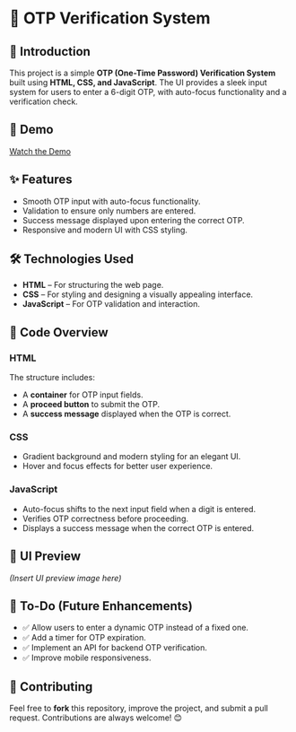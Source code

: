 # 🔢 OTP Verification System

## 🚀 Introduction
This project is a simple **OTP (One-Time Password) Verification System** built using **HTML, CSS, and JavaScript**. The UI provides a sleek input system for users to enter a 6-digit OTP, with auto-focus functionality and a verification check.

## 🎥 Demo
[Watch the Demo](https://github.com/khaled1018/OTP-Verification/blob/main/assets/demo.gif)

## ✨ Features
- Smooth OTP input with auto-focus functionality.
- Validation to ensure only numbers are entered.
- Success message displayed upon entering the correct OTP.
- Responsive and modern UI with CSS styling.

## 🛠 Technologies Used
- **HTML** – For structuring the web page.
- **CSS** – For styling and designing a visually appealing interface.
- **JavaScript** – For OTP validation and interaction.

## 📜 Code Overview
### HTML
The structure includes:
- A **container** for OTP input fields.
- A **proceed button** to submit the OTP.
- A **success message** displayed when the OTP is correct.

### CSS
- Gradient background and modern styling for an elegant UI.
- Hover and focus effects for better user experience.

### JavaScript
- Auto-focus shifts to the next input field when a digit is entered.
- Verifies OTP correctness before proceeding.
- Displays a success message when the correct OTP is entered.

## 🎨 UI Preview
*(Insert UI preview image here)*

## 📌 To-Do (Future Enhancements)
- ✅ Allow users to enter a dynamic OTP instead of a fixed one.
- ✅ Add a timer for OTP expiration.
- ✅ Implement an API for backend OTP verification.
- ✅ Improve mobile responsiveness.

## 🤝 Contributing
Feel free to **fork** this repository, improve the project, and submit a pull request. Contributions are always welcome! 😊
